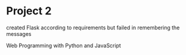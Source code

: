 # Project 2

created Flask according to requirements
but failed in remembering the messages 

Web Programming with Python and JavaScript
